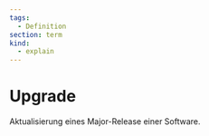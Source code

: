 ```yaml
---
tags:
  - Definition
section: term
kind:
  - explain
---
```


# Upgrade

Aktualisierung eines Major-Release einer Software.
